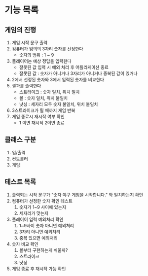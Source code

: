 # 기능 목록

## 게임의 진행
1. 게임 시작 문구 출력
2. 컴퓨터가 임의의 3자리 숫자를 선정한다
   - 숫자의 범위 : 1 ~ 9
3. 플레이어는 예상 정답을 입력한다
   - 잘못된 값 입력 시 예외 처리 후 어플리케이션 종료
   - 잘못된 값 : 숫자가 아니거나 3자리가 아니거나 중복된 값이 있거나
4. 2에서 선정된 숫자와 3에서 입력된 숫자를 비교한다
5. 결과를 출력한다
   - 스트라이크 : 숫자 일치, 위치 일치
   - 볼 : 숫자 일치, 위치 불일치
   - 낫싱 : 세자리 모두 숫자 불일치, 위치 불일치
6. 3스트라이크가 될 때까지 게임 반복
7. 게임 종료시 재시작 여부 확인
   - 1 이면 재시작 2이면 종료

## 클래스 구분
1. 입/출력
2. 컨트롤러
3. 게임

## 테스트 목록
1. 출력되는 시작 문구가 "숫자 야구 게임을 시작합니다." 와 일치하는지 확인
2. 컴퓨터가 선정한 숫자 확인 테스트
   1. 숫자가 1~9 사이에 있는지
   2. 세자리가 맞는지
3. 플레이어 입력 예외처리 확인
   1. 1~9사이 숫자 아니면 예외처리
   2. 3자리 아니면 예외처리
   3. 중복 있으면 예외처리
4. 숫자 비교 확인
   1. 볼부터 구현하는게 쉬울까?
   2. 스트라이크
   3. 낫싱
5. 게임 종료 후 재시작 가능 확인



